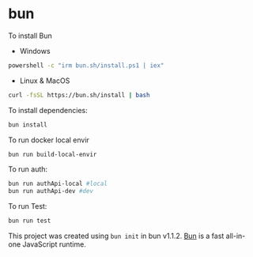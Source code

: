 # bun

To install Bun

* Windows

```bash
powershell -c "irm bun.sh/install.ps1 | iex"
```

* Linux & MacOS
  
```bash
curl -fsSL https://bun.sh/install | bash
```

To install dependencies:

```bash
bun install
```

To run docker local envir

```bash
bun run build-local-envir
```

To run auth:

```bash
bun run authApi-local #local
bun run authApi-dev #dev
```

To run Test:

```bash
bun run test
```

This project was created using `bun init` in bun v1.1.2. [Bun](https://bun.sh) is a fast all-in-one JavaScript runtime.
